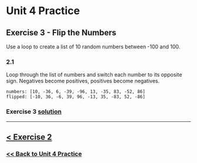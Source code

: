 # **Unit 4 Practice**

## **Exercise 3 - Flip the Numbers**

Use a loop to create a list of 10 random numbers between -100 and 100.

### **2.1**

Loop through the list of numbers and switch each number to its opposite sign. Negatives become positives, positives become negatives.

    numbers: [10, -36, 6, -39, -96, 13, -35, 83, -52, 86]
    flipped: [-10, 36, -6, 39, 96, -13, 35, -83, 52, -86]

### Exercise 3 [solution](./solutions/exercise_3_solution.md)

---

## [< Exercise 2](exercise_1.md)

### [<< Back to Unit 4 Practice](/practice/unit_4/)
